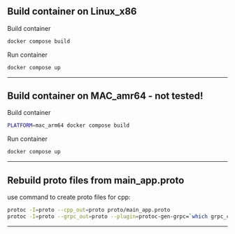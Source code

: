 ## Build container on Linux_x86

Build container
```bash
docker compose build
```

Run container
```bash
docker compose up
```

---

## Build container on MAC_amr64 - not tested!

Build container
```bash
PLATFORM=mac_arm64 docker compose build
```

Run container
```bash
docker compose up
```

---

## Rebuild proto files from main_app.proto

use command to create proto files for cpp:
```bash
protoc -I=proto --cpp_out=proto proto/main_app.proto
protoc -I=proto --grpc_out=proto --plugin=protoc-gen-grpc=`which grpc_cpp_plugin` proto/main_app.proto
```
---